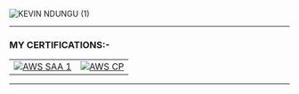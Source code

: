 ![KEVIN NDUNGU (1)](https://github.com/kevinndungu-source/kevinndungu-source/assets/114335263/c9685da0-a652-404b-a090-0d0e6a5279b8)


---
### MY CERTIFICATIONS:-

<table align="center">
  <tr>
    <td>
      <a href="https://www.credly.com/badges/e2222fbd-9c01-4064-be2f-0c1d5fd127e0/linked_in_profile" target="_blank">
        <img src="https://github.com/kevinndungu-source/Website_Hosting_On_Amazon_S3/assets/114335263/d1e091cf-f661-4b43-ba71-7acc955914b6" alt="AWS SAA 1">
      </a>
    </td>
    <td>
      <a href="https://www.credly.com/badges/16d6ac8f-251c-4992-80d7-211446d48d65/linked_in_profile" target="_blank">
        <img src="https://github.com/kevinndungu-source/Website_Hosting_On_Amazon_S3/assets/114335263/6a149bdb-fd37-4b39-9af2-7e2c0bcd3b79" alt="AWS CP">
      </a>
    </td>
  </tr>
</table>


---
<!--
**kevinndungu-source/kevinndungu-source** is a ✨ _special_ ✨ repository because its `README.md` (this file) appears on your GitHub profile.

Here are some ideas to get you started:

- 🌱 I’m currently implementing Infrastructure as Code (IaC) applications.
- 👯 I’m looking to collaborate on the AWS cloud architecture of robust Data Pipelines.
- 💬 Ask me about Machine Learning and automation.
- 😄 Pronouns: He/Him.
- ⚡ Fun fact: I love tinkering with networking structures i.e. home lab servers.


-->
